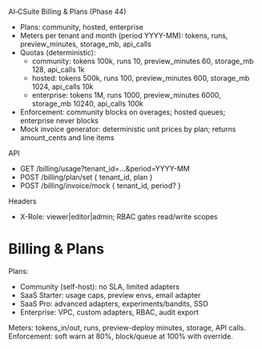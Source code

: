 AI‑CSuite Billing & Plans (Phase 44)

- Plans: community, hosted, enterprise
- Meters per tenant and month (period YYYY-MM): tokens, runs, preview_minutes, storage_mb, api_calls
- Quotas (deterministic):
  - community: tokens 100k, runs 10, preview_minutes 60, storage_mb 128, api_calls 1k
  - hosted: tokens 500k, runs 100, preview_minutes 600, storage_mb 1024, api_calls 10k
  - enterprise: tokens 1M, runs 1000, preview_minutes 6000, storage_mb 10240, api_calls 100k
- Enforcement: community blocks on overages; hosted queues; enterprise never blocks
- Mock invoice generator: deterministic unit prices by plan; returns amount_cents and line items

API
- GET /billing/usage?tenant_id=...&period=YYYY-MM
- POST /billing/plan/set { tenant_id, plan }
- POST /billing/invoice/mock { tenant_id, period? }

Headers
- X-Role: viewer|editor|admin; RBAC gates read/write scopes

# Billing & Plans

Plans:
- Community (self-host): no SLA, limited adapters
- SaaS Starter: usage caps, preview envs, email adapter
- SaaS Pro: advanced adapters, experiments/bandits, SSO
- Enterprise: VPC, custom adapters, RBAC, audit export

Meters: tokens_in/out, runs, preview-deploy minutes, storage, API calls.
Enforcement: soft warn at 80%, block/queue at 100% with override.

